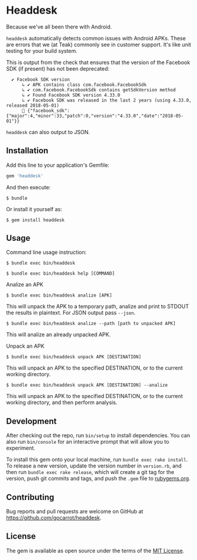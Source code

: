 # Headdesk

Because we've all been there with Android.

`headdesk` automatically detects common issues with Android APKs. These are errors that we (at Teak) commonly see in customer support. It's like unit testing for your build system.

This is output from the check that ensures that the version of the Facebook SDK (if present) has not been deprecated:

      ✔ Facebook SDK version
          ↳ ✔ APK contains class com.facebook.FacebookSdk
          ↳ ✔ com.facebook.FacebookSdk contains getSdkVersion method
          ↳ ✔ Found Facebook SDK version 4.33.0
          ↳ ✔ Facebook SDK was released in the last 2 years (using 4.33.0, released 2018-05-01)
          💾 {"facebook_sdk":{"major":4,"minor":33,"patch":0,"version":"4.33.0","date":"2018-05-01"}}

`headdesk` can also output to JSON.

## Installation

Add this line to your application's Gemfile:

```ruby
gem 'headdesk'
```

And then execute:

    $ bundle

Or install it yourself as:

    $ gem install headdesk

## Usage

Command line usage instruction:

    $ bundle exec bin/headdesk

    $ bundle exec bin/headdesk help [COMMAND]

Analize an APK

    $ bundle exec bin/headdesk analize [APK]

This will unpack the APK to a temporary path, analize and print to STDOUT the results in plaintext. For JSON output pass `--json`.

    $ bundle exec bin/headdesk analize --path [path to unpacked APK]

This will analize an already unpacked APK.

Unpack an APK

    $ bundle exec bin/headdesk unpack APK [DESTINATION]

This will unpack an APK to the specified DESTINATION, or to the current working directory.

    $ bundle exec bin/headdesk unpack APK [DESTINATION] --analize

This will unpack an APK to the specified DESTINATION, or to the current working directory, and then perform analysis.

## Development

After checking out the repo, run `bin/setup` to install dependencies. You can also run `bin/console` for an interactive prompt that will allow you to experiment.

To install this gem onto your local machine, run `bundle exec rake install`. To release a new version, update the version number in `version.rb`, and then run `bundle exec rake release`, which will create a git tag for the version, push git commits and tags, and push the `.gem` file to [rubygems.org](https://rubygems.org).

## Contributing

Bug reports and pull requests are welcome on GitHub at https://github.com/gocarrot/headdesk.

## License

The gem is available as open source under the terms of the [MIT License](https://opensource.org/licenses/MIT).
